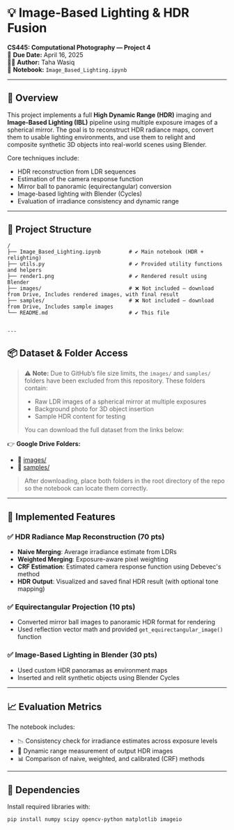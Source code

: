 # 💡 Image-Based Lighting & HDR Fusion  
**CS445: Computational Photography — Project 4**  
📅 **Due Date:** April 16, 2025  
👨‍💻 **Author:** Taha Wasiq  
📓 **Notebook:** `Image_Based_Lighting.ipynb`

---

## 🧠 Overview

This project implements a full **High Dynamic Range (HDR)** imaging and **Image-Based Lighting (IBL)** pipeline using multiple exposure images of a spherical mirror. The goal is to reconstruct HDR radiance maps, convert them to usable lighting environments, and use them to relight and composite synthetic 3D objects into real-world scenes using Blender.

Core techniques include:
- HDR reconstruction from LDR sequences
- Estimation of the camera response function
- Mirror ball to panoramic (equirectangular) conversion
- Image-based lighting with Blender (Cycles)
- Evaluation of irradiance consistency and dynamic range

---

## 📂 Project Structure

```text
/
├── Image_Based_Lighting.ipynb         # ✔️ Main notebook (HDR + relighting)
├── utils.py                           # ✔️ Provided utility functions and helpers
├── render1.png                        # ✔️ Rendered result using Blender
├── images/                            # ❌ Not included — download from Drive, Includes rendered images, with final result
├── samples/                           # ❌ Not included — download from Drive, Includes sample images
└── README.md                          # ✔️ This file


---
```

## 📦 Dataset & Folder Access

> ⚠️ **Note:** Due to GitHub’s file size limits, the `images/` and `samples/` folders have been excluded from this repository. These folders contain:
>
> - Raw LDR images of a spherical mirror at multiple exposures  
> - Background photo for 3D object insertion  
> - Sample HDR content for testing  
>
> You can download the full dataset from the links below:

👉 **Google Drive Folders:**
- 📁 [images/](https://drive.google.com/drive/folders/1aMLa-tkiSDGyYyKx99UXLiP9YUvlTVrS?usp=sharing)
- 📁 [samples/](https://drive.google.com/drive/folders/12knvUzpd9x3lESZyj4O4kSLyaI4wpOOF?usp=sharing)


> After downloading, place both folders in the root directory of the repo so the notebook can locate them correctly.

---

## 🚀 Implemented Features

### ✅ HDR Radiance Map Reconstruction (70 pts)
- **Naive Merging**: Average irradiance estimate from LDRs
- **Weighted Merging**: Exposure-aware pixel weighting
- **CRF Estimation**: Estimated camera response function using Debevec's method
- **HDR Output**: Visualized and saved final HDR result (with optional tone mapping)

### ✅ Equirectangular Projection (10 pts)
- Converted mirror ball images to panoramic HDR format for rendering
- Used reflection vector math and provided `get_equirectangular_image()` function

### ✅ Image-Based Lighting in Blender (30 pts)
- Used custom HDR panoramas as environment maps
- Inserted and relit synthetic objects using Blender Cycles

---

## 📈 Evaluation Metrics

The notebook includes:
- 📉 Consistency check for irradiance estimates across exposure levels
- 🌈 Dynamic range measurement of output HDR images
- 📊 Comparison of naive, weighted, and calibrated (CRF) methods

---

## 🧰 Dependencies

Install required libraries with:

```bash
pip install numpy scipy opencv-python matplotlib imageio
